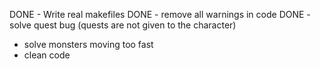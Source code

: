 DONE - Write real makefiles
DONE - remove all warnings in code
DONE - solve quest bug (quests are not given to the character)
- solve monsters moving too fast
- clean code
